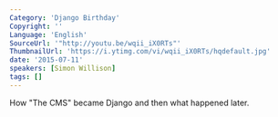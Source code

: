 ```yaml
---
Category: 'Django Birthday'
Copyright: ''
Language: 'English'
SourceUrl: '"http://youtu.be/wqii_iX0RTs"'
ThumbnailUrl: 'https://i.ytimg.com/vi/wqii_iX0RTs/hqdefault.jpg'
date: '2015-07-11'
speakers: [Simon Willison]
tags: []
---
```

How "The CMS" became Django and then what happened later.